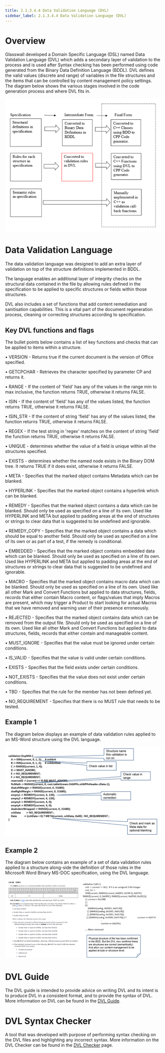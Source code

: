 ```yaml
---
title: 2.1.3.4.4 Data Validation Language (DVL)
sidebar_label: 2.1.3.4.4 Data Validation Language (DVL)
---
```


# Overview

Glasswall developed a Domain Specific Language (DSL) named Data Validation Language (DVL) which adds a secondary layer of validation to the process and is used after Syntax checking has been performed using code generated from the Binary Data Definition Language (BDDL). DVL defines the valid values (discrete and range) of variables in the file structures and the items that can be controlled by content management policy settings. The diagram below shows the various stages involved in the code generation process and where DVL fits in.


![DVL Process](../img/DVLProcDia.PNG)

# Data Validation Language 

The data validation language was designed to add an extra layer of validation on top of the structure definitions implemented in BDDL. 

The language enables an additional layer of integrity checks on the structural data contained in the file by allowing rules defined in the specification to be applied to specific structures or fields within those structures.

DVL also includes a set of functions that add content remediation and sanitisation capabilities. This is a vital part of the document regeneration process, cleaning or correcting structures according to specification.


## Key DVL functions and flags 

The bullet points below contains a list of key functions and checks that can be applied to items within a structure.

•	VERSION - Returns true if the current document is the version of Office specified.

•	GETCPCHAR - Retrieves the character specified by parameter CP and returns it.

•	RANGE - If the content of 'field' has any of the values in the range min to max inclusive, the function returns TRUE, otherwise it returns FALSE.

•	ISIN - If the content of 'field' has any of the values listed, the function returns TRUE, otherwise it returns FALSE.

•	ISIN_STR - If the content of string 'field' has any of the values listed, the function returns TRUE, otherwise it returns FALSE.

•	REGEX - If the test string in 'regex' matches on the content of string 'field' the function returns TRUE, otherwise it returns FALSE.

•	UNIQUE - determines whether the value of a field is unique within all the structures specified.

•	EXISTS - determines whether the named node exists in the Binary DOM tree. It returns TRUE if it does exist, otherwise it returns FALSE.

•	META - Specifies that the marked object contains Metadata which can be blanked.

•	HYPERLINK - Specifies that the marked object contains a hyperlink which can be blanked.

•	REMEDY - Specifies that the marked object contains a data which can be blanked. Should only be used as specified on a line of its own. Used like HYPERLINK and META but applied to padding areas at the end of structures or strings to clear data that is suggested to be undefined and ignorable.

•	REMEDY_COPY - Specifies that the marked object contains a data which should be equal to another field. Should only be used as specified on a line of its own or as part of a test, if the remedy is conditional.

•	EMBEDDED - Specifies that the marked object contains embedded data which can be blanked. Should only be used as specified on a line of its own. Used like HYPERLINK and META but applied to padding areas at the end of structures or strings to clear data that is suggested to be undefined and ignorable.

•	MACRO - Specifies that the marked object contains macro data which can be blanked. Should only be used as specified on a line of its own. Used like all other Mark and Convert Functions but applied to data structures, fields, records that either contain Macro content, or flags/values that imply Macros are present, which may trigger a Product to start looking for actual Macros that we have removed and warning user of their presence erroneously.

•	REJECTED - Specifies that the marked object contains data which can be removed from the output file. Should only be used as specified on a line of its own. Used like all other Mark and Convert Functions but applied to data structures, fields, records that either contain and manageable content.

•	MUST_IGNORE - Specifies that the value must be ignored under certain conditions.

•	IS_VALID - Specifies that the value is valid under certain conditions.
 
•	EXISTS - Specifies that the field exists under certain conditions.

•	NOT_EXISTS - Specifies that the value does not exist under certain conditions.
 
•	TBD - Specifies that the rule for the member has not been defined yet.

•	NO_REQUIREMENT - Specifies that there is no MUST rule that needs to be tested. 

## Example 1

The diagram below displays an example of data validation rules applied to an MS-Word structure using the DVL language.


![Alt text](../img/DVLExample1.PNG)

## Example 2

The diagram below contains an example of a set of data validation rules applied to a structure along-side the definition of those rules in the Microsoft Word Binary MS-DOC specification, using the DVL language.

![Alt text](../img/DVLExample2.PNG)

# DVL Guide

The DVL guide is intended to provide advice on writing DVL and its intent is to produce DVL in a consistent format, and to provide the syntax of DVL.  More information
on DVL can be found in the [DVL Guide](../../../../3-guides/3_4-DVLGuide.md).


# DVL Syntax Checker

A tool that was developed with purpose of performing syntax checking on
the DVL files and highlighting any incorrect syntax. More information
on the DVL Checker can be found in the [DVL Checker](../../../../7-tools/7_4-dvl/7_4_1-DVLChecker.md) page.


